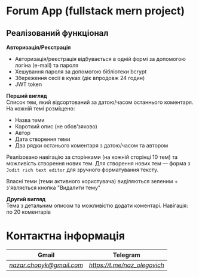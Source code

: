 # Forum App (fullstack mern project)

## Реалізований функціонал
**Авторизація/Реєстрація**
- Авторизація/реєстрація відбувається в одній формі за допомогою логіна (e-mail) та пароля
- Хешування пароля за допомогою бібліотеки bcrypt
- Збереження сесії  в куках (діє впродовж 24 годин)
- JWT token


**Перший вигляд**</br>
Список тем, який відсортований за датою/часом останнього коментаря.
На кожній темі розміщено:
- Назва теми
- Короткий опис (не обов'зяково)
- Автор
- Дата створення теми
- Два рядки останього коментаря з датою/часом та автором

Реалізовано навігацію за сторінками (на кожній сторінці 10 тем) та можливість створення нових тем.
Для створення нових тем — форма з `Jodit rich text editor` для зручного форматування тексту.


Власні теми (теми активного користувача) виділяються зеленим + з'являється кнопка "Видалити тему"



**Другий вигляд**</br>
Тема з детальним описом та можливістю додати коментарі.
Навігація: по 20 коментарів



# Контактна інформація
|**Gmail**|**Telegram**|
-------------------------------|-----------|
|*nazar.chopyk@gmail.com*|*https://t.me/naz_olegovich*|



